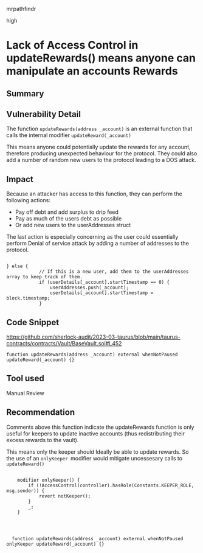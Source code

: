 mrpathfindr

high

# Lack of Access Control in updateRewards() means anyone can manipulate an accounts Rewards

## Summary


## Vulnerability Detail

The function `updateRewards(address _account)` is an external function that calls the internal modifier `updateReward(_account)` 

This means anyone could potentially update the rewards for any account, therefore producing unexpected behaviour for the protocol. They could also add a number of random new users to the protocol leading to a DOS attack.


## Impact

Because an attacker has access to this function,  they can perform the following actions:

-  Pay off debt and add surplus to drip feed
- Pay as much of the users debt as possible
- Or add new users to the userAddresses struct  


The last action is especially concerning as the user could essentially perform Denial of service attack by adding a number of  addresses to the protocol.

```solidity

} else {
            // If this is a new user, add them to the userAddresses array to keep track of them.
            if (userDetails[_account].startTimestamp == 0) {
                userAddresses.push(_account);
                userDetails[_account].startTimestamp = block.timestamp;
            }
```



## Code Snippet
https://github.com/sherlock-audit/2023-03-taurus/blob/main/taurus-contracts/contracts/Vault/BaseVault.sol#L452


```solidity
function updateRewards(address _account) external whenNotPaused updateReward(_account) {}
```

## Tool used

Manual Review

## Recommendation

Comments above this function indicate the updateRewards function is only useful for keepers to update inactive accounts (thus redistributing their excess rewards to the vault).

This means only the keeper should Ideally be able to update rewards. So the use of an `onlyKeeper `modifier would mitigate uncessesary calls to `updateReward()`

```solidity

    modifier onlyKeeper() {
        if (!AccessControl(controller).hasRole(Constants.KEEPER_ROLE, msg.sender)) {
            revert notKeeper();
        }
        _;
    }
    
    
    
    
  function updateRewards(address _account) external whenNotPaused onlyKeeper updateReward(_account) {}
    
    
    


```
